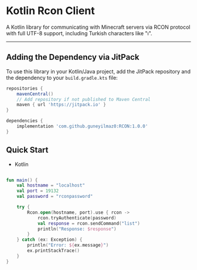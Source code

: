 # Kotlin Rcon Client

A Kotlin library for communicating with Minecraft servers via RCON protocol with full UTF-8 support, including Turkish characters like "ı".

---

## Adding the Dependency via JitPack

To use this library in your Kotlin/Java project, add the JitPack repository and the dependency to your `build.gradle.kts` file:

```gradle
repositories {
    mavenCentral()
    // Add repository if not published to Maven Central
    maven { url 'https://jitpack.io' }
}

dependencies {
    implementation 'com.github.guneyilmaz0:RCON:1.0.0'
}
```

## Quick Start

- Kotlin
```kotlin

fun main() {
    val hostname = "localhost"
    val port = 19132
    val password = "rconpassword"

    try {
        Rcon.open(hostname, port).use { rcon ->
            rcon.tryAuthenticate(password)
            val response = rcon.sendCommand("list")
            println("Response: $response")
        }
    } catch (ex: Exception) {
        println("Error: ${ex.message}")
        ex.printStackTrace()
    }
}
```
